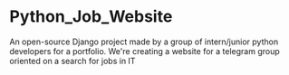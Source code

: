# Python_Job_Website
An open-source Django project made by a group of intern/junior python developers for a portfolio. We're creating a website for a telegram group oriented on a search for jobs in IT
